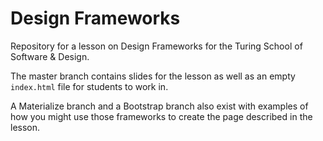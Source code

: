 # Design Frameworks

Repository for a lesson on Design Frameworks for the Turing School of Software & Design.

The master branch contains slides for the lesson as well as an empty `index.html` file for students to work in.

A Materialize branch and a Bootstrap branch also exist with examples of how you might use those frameworks to create the page described in the lesson.


